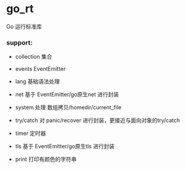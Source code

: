 # go_rt

Go 运行标准库

### support:

- collection    集合

- events        EventEmitter

- lang          基础语法处理

- net           基于 EventEmitter/go原生net 进行封装

- system        处理 数组拷贝/homedir/current_file

- try/catch     对 panic/recover 进行封装，更接近与面向对象的try/catch

- timer         定时器

- tls           基于 EventEmitter/go原生tls 进行封装

- print         打印有颜色的字符串








